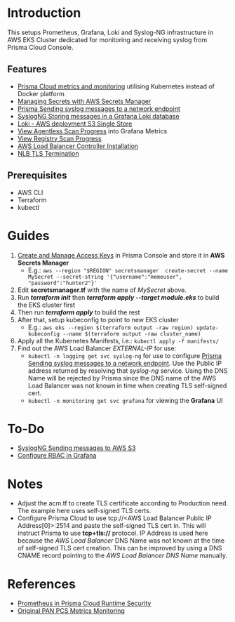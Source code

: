 # Introduction

This setups Prometheus, Grafana, Loki and Syslog-NG infrastructure in AWS EKS Cluster dedicated for monitoring and receiving syslog from Prisma Cloud Console.

## Features

- [Prisma Cloud metrics and monitoring](https://github.com/PaloAltoNetworks/pcs-metrics-monitoring) utilising Kubernetes instead of Docker platform
- [Managing Secrets with AWS Secrets Manager](https://www.eksworkshop.com/docs/security/secrets-management/secrets-manager/)
- [Prisma Sending syslog messages to a network endpoint](https://docs.prismacloud.io/en/enterprise-edition/content-collections/runtime-security/audit/logging#sending-syslog-messages-to-a-network-endpoint)
- [SyslogNG Storing messages in a Grafana Loki database](https://syslog-ng.github.io/admin-guide/070_Destinations/125_Loki/README)
- [Loki - AWS deployment S3 Single Store](https://grafana.com/docs/loki/latest/configure/storage/#aws-deployment-s3-single-store)
- [View Agentless Scan Progress](https://pan.dev/prisma-cloud/api/cwpp/get-agentless-progress/) into Grafana Metrics
- [View Registry Scan Progress](https://pan.dev/prisma-cloud/api/cwpp/get-registry-progress/)
- [AWS Load Balancer Controller Installation](https://kubernetes-sigs.github.io/aws-load-balancer-controller/v2.9/deploy/installation/)
- [NLB TLS Termination](https://kubernetes-sigs.github.io/aws-load-balancer-controller/v2.9/guide/use_cases/nlb_tls_termination/)

## Prerequisites

- AWS CLI
- Terraform
- kubectl

# Guides

1. [Create and Manage Access Keys](https://docs.prismacloud.io/en/enterprise-edition/content-collections/administration/create-access-keys) in Prisma Console and store it in **AWS Secrets Manager**
   - E.g.: `aws --region "$REGION" secretsmanager  create-secret --name MySecret --secret-string '{"username":"memeuser", "password":"hunter2"}'`
2. Edit **secretsmanager.tf** with the name of *MySecret* above.
3. Run ***terraform init*** then ***terraform apply --target module.eks*** to build the EKS cluster first
4. Then run ***terraform apply*** to build the rest
5. After that, setup kubeconfig to point to new EKS cluster
   - E.g.: `aws eks --region $(terraform output -raw region) update-kubeconfig --name $(terraform output -raw cluster_name)`
6. Apply all the Kubernetes Manifests, i.e.: `kubectl apply -f manifests/`
7. Find out the AWS Load Balancer *EXTERNAL-IP* for use:
   - `kubectl -n logging get svc syslog-ng` for use to configure [Prisma Sending syslog messages to a network endpoint](https://docs.prismacloud.io/en/enterprise-edition/content-collections/runtime-security/audit/logging#sending-syslog-messages-to-a-network-endpoint). Use the Public IP address returned by resolving that *syslog-ng* service. Using the DNS Name will be rejected by Prisma since the DNS name of the AWS Load Balancer was not known in time when creating TLS self-signed cert.
   - `kubectl -n monitoring get svc grafana` for viewing the **Grafana** UI

# To-Do

- [SyslogNG Sending messages to AWS S3](https://syslog-ng.github.io/admin-guide/070_Destinations/225_Amazon-s3/README)
- [Configure RBAC in Grafana](https://grafana.com/docs/grafana/latest/administration/roles-and-permissions/access-control/configure-rbac/)

# Notes

- Adjust the acm.tf to create TLS certificate according to Production need. The example here uses self-signed TLS certs.
- Configure Prisma Cloud to use tcp://<AWS Load Balancer Public IP Address[0]>:2514 and paste the self-signed TLS cert in. This will instruct Prisma to use **tcp+tls://** protocol. IP Address is used here because the *AWS Load Balancer* DNS Name was not known at the time of self-signed TLS cert creation. This can be improved by using a DNS CNAME record pointing to the *AWS Load Balancer DNS Name* manually.

# References

- [Prometheus in Prisma Cloud Runtime Security](https://docs.prismacloud.io/en/enterprise-edition/content-collections/runtime-security/audit/prometheus)
- [Original PAN PCS Metrics Monitoring](https://github.com/PaloAltoNetworks/pcs-metrics-monitoring)
